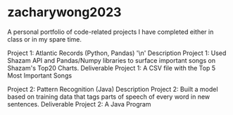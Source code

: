 # zacharywong2023

A personal portfolio of code-related projects I have completed either in class or in my spare time.

Project 1: Atlantic Records (Python, Pandas) '\n'
Description Project 1: Used Shazam API and Pandas/Numpy libraries to surface important songs on Shazam's Top20 Charts.
Deliverable Project 1: A CSV file with the Top 5 Most Important Songs

Project 2: Pattern Recognition (Java)
Description Project 2: Built a model based on training data that tags parts of speech of every word in new sentences.
Deliverable Project 2: A Java Program
